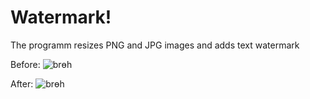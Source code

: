 # Watermark!
The programm resizes PNG and JPG images and adds text watermark

Before:
![brөh](https://user-images.githubusercontent.com/96821799/167916945-1359a81d-5572-4c1f-b629-2ecb2bf3b8cb.jpg)

After:
![brөh](https://user-images.githubusercontent.com/96821799/167916989-96f43c50-0469-4c57-bdd9-9516b26920f5.jpg)
